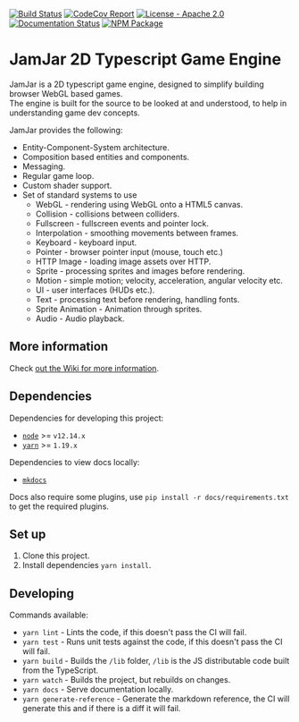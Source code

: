 [![Build
Status](https://github.com/jamjarlabs/jamjar/workflows/JamJar/badge.svg)](https://github.com/jamjarlabs/JamJar/actions)
[![CodeCov
Report](https://codecov.io/gh/jamjarlabs/jamjar/branch/master/graph/badge.svg)](https://codecov.io/gh/jamjarlabs/jamjar)
[![License - Apache
2.0](http://img.shields.io/:license-apache-blue.svg)](http://www.apache.org/licenses/LICENSE-2.0.html)
[![Documentation
Status](https://readthedocs.org/projects/jamjar/badge/?version=latest)](https://jamjar.readthedocs.io/en/latest)
[![NPM
Package](https://img.shields.io/npm/v/jamjar)](https://www.npmjs.com/package/jamjar)

# JamJar 2D Typescript Game Engine

JamJar is a 2D typescript game engine, designed to simplify building browser
WebGL based games.  
The engine is built for the source to be looked at and understood, to help in
understanding game dev concepts.  

JamJar provides the following:
* Entity-Component-System architecture.
* Composition based entities and components.
* Messaging.
* Regular game loop.
* Custom shader support.
* Set of standard systems to use
  * WebGL - rendering using WebGL onto a HTML5 canvas.
  * Collision - collisions between colliders.
  * Fullscreen - fullscreen events and pointer lock.
  * Interpolation - smoothing movements between frames.
  * Keyboard - keyboard input.
  * Pointer - browser pointer input (mouse, touch etc.)
  * HTTP Image - loading image assets over HTTP.
  * Sprite - processing sprites and images before rendering.
  * Motion - simple motion; velocity, acceleration, angular velocity etc.
  * UI - user interfaces (HUDs etc.).
  * Text - processing text before rendering, handling fonts.
  * Sprite Animation - Animation through sprites.
  * Audio - Audio playback.

## More information

Check [out the Wiki for more
information](https://jamjar.readthedocs.io/en/latest).

## Dependencies

Dependencies for developing this project:

* [`node`](https://nodejs.org/en/) >= `v12.14.x` 
* [`yarn`](https://legacy.yarnpkg.com/en/) >= `1.19.x`

Dependencies to view docs locally:

* [`mkdocs`](https://www.mkdocs.org/)

Docs also require some plugins, use `pip install -r docs/requirements.txt` to
get the required plugins.

## Set up

1. Clone this project.
2. Install dependencies `yarn install`.

## Developing

Commands available:

* `yarn lint` - Lints the code, if this doesn't pass the CI will fail.
* `yarn test` - Runs unit tests against the code, if this doesn't pass the CI
  will fail.
* `yarn build` - Builds the `/lib` folder, `/lib` is the JS distributable code
  built from the TypeScript.
* `yarn watch` - Builds the project, but rebuilds on changes.
* `yarn docs` - Serve documentation locally.
* `yarn generate-reference` - Generate the markdown reference, the CI will
  generate this and if there is a diff it will fail.